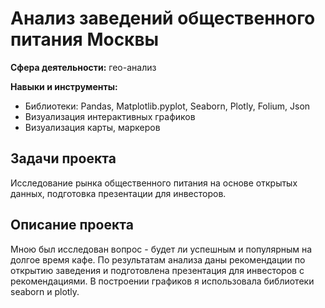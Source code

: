 # Анализ заведений общественного питания Москвы

**Сфера деятельности:** гео-анализ

**Навыки и инструменты:**

- Библиотеки: Pandas, Matplotlib.pyplot, Seaborn, Plotly, Folium, Json
- Визуализация интерактивных графиков
- Визуализация карты, маркеров

## Задачи проекта
Исследование рынка общественного питания на основе открытых данных, подготовка презентации для инвесторов.

## Описание проекта
Мною был исследован вопрос - будет ли успешным и популярным на долгое время кафе. По результатам анализа даны рекомендации по открытию заведения и подготовлена презентация для инвесторов с рекомендациями. В построении графиков я использовала библиотеки seaborn и plotly. 
